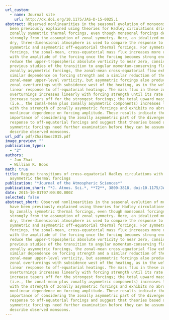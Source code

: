 ```yaml
---
url_custom:
  - name: Journal site
    url: http://dx.doi.org/10.1175/JAS-D-15-0025.1
abstract: Observed nonlinearities in the seasonal evolution of monsoons have
  been previously explained using theories for Hadley circulations driven by
  zonally symmetric thermal forcings, even though monsoonal forcings deviate
  strongly from the assumption of zonal symmetry. Here, an idealized model of a
  dry, three-dimensional atmosphere is used to compare the response to zonally
  symmetric and asymmetric off-equatorial thermal forcings. For symmetric
  forcings, the zonal-mean, cross-equatorial mass flux increases more rapidly
  with the amplitude of the forcing once the forcing becomes strong enough to
  reduce the upper-tropospheric absolute vorticity to near zero, consistent with
  previous studies of the transition to angular momentum-conserving flow. For
  zonally asymmetric forcings, the zonal-mean cross-equatorial flow exhibits a
  similar dependence on forcing strength and a similar reduction of the
  zonal-mean upper-level vorticity, but asymmetric forcings also produce strong
  zonal overturnings with subsidence west of the heating, as in the well-known
  linear response to off-equatorial heatings. The mass flux in these zonal
  overturnings increases linearly with forcing strength until its rate of
  increase tapers off for the strongest forcings; the total upward mass flux
  (i.e., the zonal-mean plus zonally asymmetric components) increases linearly
  with the strength of zonally asymmetric forcings and exhibits no abrupt or
  nonlinear dependence on forcing amplitude. These results indicate the
  importance of considering the zonally asymmetric part of the divergent
  response to off-equatorial forcings and suggest that theories based on zonally
  symmetric forcings need further examination before they can be assumed to
  describe observed monsoons.
url_pdf: pdf/ZhaiBoos2015.pdf
image_preview: ""
publication_types:
  - "2"
authors:
  - Jun Zhai
  - William R. Boos
math: true
title: Regime transitions of cross-equatorial Hadley circulations with zonally
  asymmetric thermal forcings
publication: "*Journal of the Atmospheric Sciences*"
publication_short: "*J. Atmos. Sci.*, **72**, 3800-3818, doi:10.1175/JAS-D-15-0025.1"
date: 2015-10-01T07:00:00.000Z
selected: false
abstract_short: Observed nonlinearities in the seasonal evolution of monsoons
  have been previously explained using theories for Hadley circulations driven
  by zonally symmetric thermal forcings, even though monsoonal forcings deviate
  strongly from the assumption of zonal symmetry. Here, an idealized model of a
  dry, three-dimensional atmosphere is used to compare the response to zonally
  symmetric and asymmetric off-equatorial thermal forcings. For symmetric
  forcings, the zonal-mean, cross-equatorial mass flux increases more rapidly
  with the amplitude of the forcing once the forcing becomes strong enough to
  reduce the upper-tropospheric absolute vorticity to near zero, consistent with
  previous studies of the transition to angular momentum-conserving flow. For
  zonally asymmetric forcings, the zonal-mean cross-equatorial flow exhibits a
  similar dependence on forcing strength and a similar reduction of the
  zonal-mean upper-level vorticity, but asymmetric forcings also produce strong
  zonal overturnings with subsidence west of the heating, as in the well-known
  linear response to off-equatorial heatings. The mass flux in these zonal
  overturnings increases linearly with forcing strength until its rate of
  increase tapers off for the strongest forcings; the total upward mass flux
  (i.e., the zonal-mean plus zonally asymmetric components) increases linearly
  with the strength of zonally asymmetric forcings and exhibits no abrupt or
  nonlinear dependence on forcing amplitude. These results indicate the
  importance of considering the zonally asymmetric part of the divergent
  response to off-equatorial forcings and suggest that theories based on zonally
  symmetric forcings need further examination before they can be assumed to
  describe observed monsoons.
---
```


